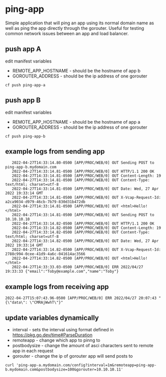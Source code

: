 # ping-app


Simple application that will ping an app using its normal domain name as well as ping the app directly through the gorouter.   Useful for testing common network issues between an app and load balancer.

## push app A

edit manifest variables

* REMOTE_APP_HOSTNAME - should be the hostname of app b
* GOROUTER_ADDRESS    - should be the ip address of one gorouter


```
cf push ping-app-a
```


## push app B

edit manifest variables

* REMOTE_APP_HOSTNAME - should be the hostname of app a
* GOROUTER_ADDRESS    - should be the ip address of one gorouter


```
cf push ping-app-b
```



## example logs from sending app

```
   2022-04-27T14:33:14.80-0500 [APP/PROC/WEB/0] OUT Sending POST to ping-app-b.mydomain.com
   2022-04-27T14:33:14.81-0500 [APP/PROC/WEB/0] OUT HTTP/1.1 200 OK
   2022-04-27T14:33:14.81-0500 [APP/PROC/WEB/0] OUT Content-Length: 19
   2022-04-27T14:33:14.81-0500 [APP/PROC/WEB/0] OUT Content-Type: text/html; charset=utf-8
   2022-04-27T14:33:14.81-0500 [APP/PROC/WEB/0] OUT Date: Wed, 27 Apr 2022 19:33:14 GMT
   2022-04-27T14:33:14.81-0500 [APP/PROC/WEB/0] OUT X-Vcap-Request-Id: a2ca9034-d979-46cb-7b79-830d31b472db
   2022-04-27T14:33:14.81-0500 [APP/PROC/WEB/0] OUT <html>Hello!</html>
   2022-04-27T14:33:14.81-0500 [APP/PROC/WEB/0] OUT Sending POST to 10.10.10.10
   2022-04-27T14:33:14.82-0500 [APP/PROC/WEB/0] OUT HTTP/1.1 200 OK
   2022-04-27T14:33:14.82-0500 [APP/PROC/WEB/0] OUT Content-Length: 19
   2022-04-27T14:33:14.82-0500 [APP/PROC/WEB/0] OUT Content-Type: text/html; charset=utf-8
   2022-04-27T14:33:14.82-0500 [APP/PROC/WEB/0] OUT Date: Wed, 27 Apr 2022 19:33:14 GMT
   2022-04-27T14:33:14.82-0500 [APP/PROC/WEB/0] OUT X-Vcap-Request-Id: 2788c994-0cee-41d9-4a6c-041614ac3566
   2022-04-27T14:33:14.82-0500 [APP/PROC/WEB/0] OUT <html>Hello!</html>
   2022-04-27T14:33:33.03-0500 [APP/PROC/WEB/0] ERR 2022/04/27 19:33:33 {"email":"Toby@example.com","name":"Toby"}
```


## example logs from receiving app

```
2022-04-27T15:07:43.96-0500 [APP/PROC/WEB/0] ERR 2022/04/27 20:07:43 "{\"data\": \"CMRAjWwhT\"}"
```


## update variables dynamically

* interval - sets the interval using format defined in https://pkg.go.dev/time#ParseDuration
* remoteapp - change which app to pinng to
* postbodysize - change the amount of asci characters sent to remote app in each request
* gorouter - change the ip of gorouter app will send posts to


```
curl 'ping-app-a.mydomain.com/config?interval=1m&remoteapp=ping-app-b.mydomain.com&postbodysize=100&gorouter=10.10.10.11'
```